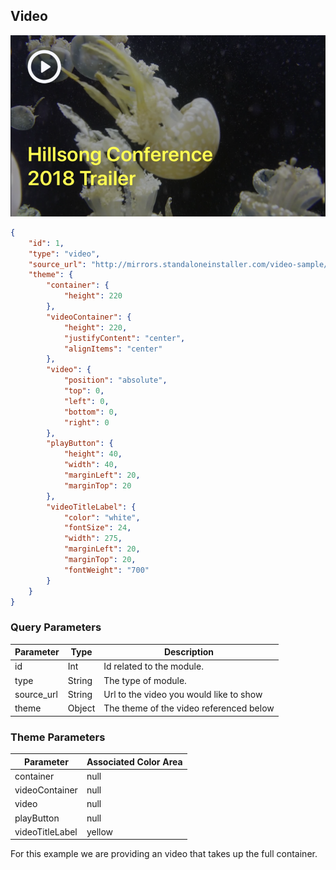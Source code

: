## Video

![module](../images/video.png)

```json
{
	"id": 1,
	"type": "video",
	"source_url": "http://mirrors.standaloneinstaller.com/video-sample/jellyfish-25-mbps-hd-hevc.mp4", 
	"theme": {
		"container": {
			"height": 220
		},
		"videoContainer": {
			"height": 220,
			"justifyContent": "center",
			"alignItems": "center"
		},
		"video": {
			"position": "absolute",
			"top": 0,
			"left": 0,
			"bottom": 0,
			"right": 0
		}, 
		"playButton": {
			"height": 40,
			"width": 40,
			"marginLeft": 20,
			"marginTop": 20
		},
		"videoTitleLabel": {
			"color": "white",
			"fontSize": 24,
			"width": 275,
			"marginLeft": 20,
			"marginTop": 20,
			"fontWeight": "700"
		}
	}
}
```

### Query Parameters

Parameter | Type | Description
--------- | ------- | -----------
id | Int | Id related to the module.
type | String | The type of module.
source_url | String | Url to the video you would like to show
theme | Object | The theme of the video referenced below

### Theme Parameters

Parameter | Associated Color Area
--------- | -----------
container | null
videoContainer | null
video | null
playButton | null
videoTitleLabel | yellow

For this example we are providing an video that takes up the full container.